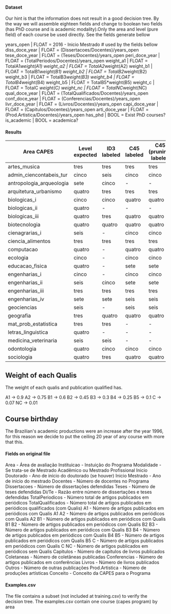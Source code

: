 
#### Dataset
 
 Our hint is that the information does not result in a good decision tree. By the way
   we will assemble eighteen fields and change to boolean two fields 
   (has PhD course and is academic modality).Only the area and level (pure field) of each course be used directly. See the fields generate bellow 
   
   years_open      | FLOAT = 2016 - Inicio Mestrado # used by the fields bellow
   diss_doce_year  | FLOAT = (Dissertacoes/Docentes)/years_open
   tese_doce_year  | FLOAT = (Teses/Docentes)/years_open
   peri_doce_year  | FLOAT = (TotalPeriodos/Docentes)/years_open
   weight_a1       | FLOAT = TotalA1*weight(A1)
   weight_a2       | FLOAT = TotalA2*weight(A2)
   weight_b1       | FLOAT = TotalB1*weight(B1)
   weight_b2       | FLOAT = TotalB2*weight(B2)
   weight_b3       | FLOAT = TotalB3*weight(B3)
   weight_b4       | FLOAT = TotalB4*weight(B4)
   weight_b5       | FLOAT = TotalB5*weight(B5)
   weight_c        | FLOAT = TotalC *weight(C)
   weight_nc       | FLOAT = TotalNC*weight(NC)
   qual_doce_year  | FLOAT = (TotalQualificados/Docentes)/years_open
   conf_doce_year  | FLOAT = (Conferencias/Docentes)/years_open
   livr_doce_year  | FLOAT = (Livros/Docentes)/years_open
   capi_doce_year  | FLOAT = (Capitulos/Docentes)/years_open
   arti_doce_year  | FLOAT = (Prod.Artistica/Docentes)/years_open
   has_phd         | BOOL  = Exist PhD courses?
   is_academic     | BOOL  = academica?
   
   
#### Results 

 Area CAPES              | Level expected  | ID3 labeled  | C45 labeled  | C45 (pruning) labeled  
------------------------ | --------------- | ------------ | ------------ | ----------------------
artes_musica             |      tres       |     tres     |     tres     |     tres
admin_ciencontabeis_tur  |      cinco      |     seis     |     cinco    |     cinco
antropologia_arqueologia |      sete       |     cinco    |       -      |       -
arquitetura_urbanismo    |      quatro     |     tres     |     tres     |     tres
biologicas_i             |      cinco      |     cinco    |     quatro   |     quatro
biologicas_ii            |      quatro     |       -      |       -      |       -
biologicas_iii           |      quatro     |     tres     |     quatro   |     quatro
biotecnologia            |      quatro     |     quatro   |     quatro   |     quatro
cienagrarias_i           |      seis       |       -      |     cinco    |     cinco
ciencia_alimentos        |      tres       |     tres     |     tres     |     tres
computacao               |      quatro     |       -      |     quatro   |     quatro
ecologia                 |      cinco      |       -      |     cinco    |     cinco
educacao_fisica          |      quatro     |       -      |     sete     |     sete
engenharias_i            |      cinco      |       -      |     cinco    |     cinco
engenharias_ii           |      seis       |     cinco    |     sete     |     sete
engenharias_iii          |      tres       |     tres     |     tres     |     tres
engenharias_iv           |      sete       |     sete     |     seis     |     seis
geociencias              |      seis       |       -      |     seis     |     seis
geografia                |      tres       |     quatro   |     quatro   |     quatro
mat_prob_estatistica     |      tres       |     tres     |       -      |       -
letras_linguistica       |      quatro     |       -      |       -      |       -
medicina_veterinaria     |      seis       |     seis     |       -      |       -
odontologia              |      quatro     |     cinco    |     cinco    |     cinco
sociologia               |      quatro     |     tres     |     quatro   |     quatro



## Weight of each Qualis

 The weight of each qualis and publication qualified has.
 
 A1 -> 0.9
 A2 -> 0.75
 B1 -> 0.6
 B2 -> 0.45
 B3 -> 0.3
 B4 -> 0.25
 B5 -> 0.1
 C  -> 0.07
 NC -> 0.01
 
## Course birthday

 The Brazilian's academic productions were an increase after the year 1996, for this reason we decide to put the ceiling 20 year of any course with more that this.
 
 
#### Fields on original file

Area - Área de avaliação
Instituicao	- Instuição do Programa
Modalidade - Se trata-se de Mestrado Acadêmico ou Mestrado Profissional
Inicio Doutorado - Ano de início do doutorado (se houver)
Inicio Mestrado - Ano de início do mestrado
Docentes - Número de docentes no Programa
Dissertacoes - Número de dissertações defendidas
Teses - Número de teses defendidas
Di/Te - Razão entre número de dissertações e teses defendidas
TotalPeriodicos - Número total de artigos publicados em periódicos
TotalQualificados - Número total de artigos publicados em periódicos qualificados (com Qualis)
A1	- Número de artigos publicados em periódicos com Qualis A1
A2	- Número de artigos publicados em periódicos com Qualis A2
B1	- Número de artigos publicados em periódicos com Qualis B1
B2	- Número de artigos publicados em periódicos com Qualis B2
B3	- Número de artigos publicados em periódicos com Qualis B3
B4	- Número de artigos publicados em periódicos com Qualis B4
B5	- Número de artigos publicados em periódicos com Qualis B5
C 	- Número de artigos publicados em periódicos com Qualis C
NC	- Número de artigos publicados em periódicos sem Qualis
Capitulos - Número de capítulos de livros publicados
Coletaneas - Número de coletâneas publicadas
Conferencias - Número de artigos publicados em conferências
Livros - Número de livros publicados
Outros - Número de outras publicações
Prod.Artistica - Número de produções artísticas
Conceito - Conceito da CAPES para o Programa

#### Examples.csv
The file contains a subset (not included at training.csv) to verify the decision tree. The examples.csv contain one course (capes program) by area